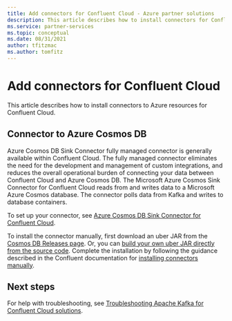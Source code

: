 ```yaml
---
title: Add connectors for Confluent Cloud - Azure partner solutions
description: This article describes how to install connectors for Confluent Cloud that you use with Azure resources.
ms.service: partner-services
ms.topic: conceptual
ms.date: 08/31/2021
author: tfitzmac
ms.author: tomfitz
---
```


# Add connectors for Confluent Cloud

This article describes how to install connectors to Azure resources for Confluent Cloud.

## Connector to Azure Cosmos DB

Azure Cosmos DB Sink Connector fully managed connector is generally available within Confluent Cloud. The fully managed connector eliminates the need for the development and management of custom integrations, and reduces the overall operational burden of connecting your data between Confluent Cloud and Azure Cosmos DB. The Microsoft Azure Cosmos Sink Connector for Confluent Cloud reads from and writes data to a Microsoft Azure Cosmos database. The connector polls data from Kafka and writes to database containers.

To set up your connector, see [Azure Cosmos DB Sink Connector for Confluent Cloud](https://docs.confluent.io/cloud/current/connectors/cc-azure-cosmos-sink.html).

To install the connector manually, first download an uber JAR from the [Cosmos DB Releases page](https://github.com/microsoft/kafka-connect-cosmosdb/releases). Or, you can [build your own uber JAR directly from the source code](https://github.com/microsoft/kafka-connect-cosmosdb/blob/dev/doc/README_Sink.md#install-sink-connector). Complete the installation by following the guidance described in the Confluent documentation for [installing connectors manually](https://docs.confluent.io/home/connect/install.html#install-connector-manually).  

## Next steps

For help with troubleshooting, see [Troubleshooting Apache Kafka for Confluent Cloud solutions](troubleshoot.md).
